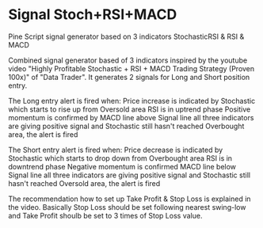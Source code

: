 # Signal Stoch+RSI+MACD
 Pine Script signal generator based on 3 indicators StochasticRSI & RSI & MACD

Combined signal generator based of 3 indicators inspired by the youtube video "Highly Profitable Stochastic + RSI + MACD Trading Strategy (Proven 100x)" of "Data Trader". It generates 2 signals for Long and Short position entry.

The Long entry alert is fired when:
Price increase is indicated by Stochastic which starts to rise up from Oversold area
RSI is in uptrend phase
Positive momentum is confirmed by MACD line above Signal line
all three indicators are giving positive signal and Stochastic still hasn't reached Overbought area, the alert is fired

The Short entry alert is fired when:
Price decrease is indicated by Stochastic which starts to drop down from Overbought area
RSI is in downtrend phase
Negative momentum is confirmed MACD line below Signal line
all three indicators are giving positive signal and Stochastic still hasn't reached Oversold area, the alert is fired

The recommendation how to set up Take Profit & Stop Loss is explained in the video. Basically Stop Loss should be set following nearest swing-low and Take Profit shoulb be set to 3 times of Stop Loss value.